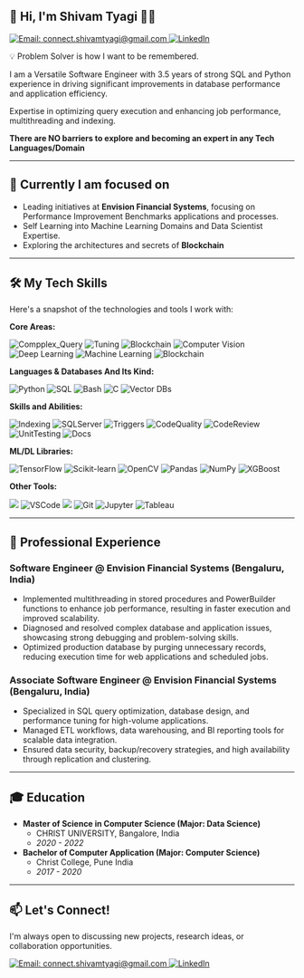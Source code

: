 ## 👋 Hi, I'm Shivam Tyagi 👨🏻

<p align="left">
  <a href="mailto:connect.shivamtyagi@gmail.com">
    <img src='https://img.shields.io/badge/Email-connect.shivamtyagi@gmail.com-orange' alt='Email: connect.shivamtyagi@gmail.com' />
  </a>
  <a href="https://www.linkedin.com/in/shivam-tyagi-b1b040165/">
    <!-- <img alt="LinkedIn" src="https://img.shields.io/badge/LinkedIn-dhirendrachoudhary-blue?style=flat-square&logo=linkedin"/>  -->
    <img src='https://img.shields.io/badge/LinkedIn-shivamtyagi-orange?style=flat-square&logo=linkedin' alt='LinkedIn' />
  </a>
</p>


💡 Problem Solver is how I want to be remembered.

I am a Versatile Software Engineer with 3.5 years of strong SQL and Python experience in driving significant improvements in database performance and application efficiency.

Expertise in optimizing query execution and enhancing job performance, multithreading and indexing.

**There are NO barriers to explore and becoming an expert in any Tech Languages/Domain**

---
## 🥏 Currently I am focused on

* Leading initiatives at **Envision Financial Systems**, focusing on Performance Improvement Benchmarks applications and processes.
* Self Learning into Machine Learning Domains and Data Scientist Expertise.
* Exploring the architectures and secrets of **Blockchain**

---

## 🛠️ My Tech Skills
Here's a snapshot of the technologies and tools I work with:

**Core Areas:**
<p align="left">
  <img src="https://img.shields.io/badge/Complex_Queries_SQL-teal?style=for-the-badge" alt="Compplex_Query"/>
  <img src="https://img.shields.io/badge/Performance_Tuning-F0E68C?style=for-the-badge" alt="Tuning"/>
  <img src="https://img.shields.io/badge/Store_Procedures-2F80ED?style=for-the-badge" alt="Blockchain"/>
  <img src="https://img.shields.io/badge/Computer_Vision-darkgreen?style=for-the-badge&logo=opencv&logoColor=white" alt="Computer Vision"/>
  <img src="https://img.shields.io/badge/Deep_Learning-orange?style=for-the-badge&logo=tensorflow" alt="Deep Learning"/>
  <img src="https://img.shields.io/badge/Machine_Learning-yellowgreen?style=for-the-badge&logo=scikitlearn" alt="Machine Learning"/>
  <img src="https://img.shields.io/badge/Blockchain-teal?style=for-the-badge" alt="Blockchain"/>
</p>


**Languages & Databases And Its Kind:**
<p align="left">
  <img src="https://img.shields.io/badge/Python-3776AB?style=for-the-badge&logo=python&logoColor=white" alt="Python"/>
  <img src="https://img.shields.io/badge/SQLServer-4479A1?style=for-the-badge&logo=postgresql&logoColor=white" alt="SQL"/>
  <img src="https://img.shields.io/badge/T_SQL-4EAA25?style=for-the-badge&logo=sql&logoColor=white" alt="Bash"/>
  <img src="https://img.shields.io/badge/OOPs-A8B9CC?style=for-the-badge&logo=oops&logoColor=black" alt="C"/>
  <img src="https://img.shields.io/badge/Vector_DBs-2F80ED?style=for-the-badge" alt="Vector DBs"/>
</p>

**Skills and Abilities:**
<p align="left">
  <img src="https://img.shields.io/badge/Indexing-3776AB?style=for-the-badge" alt="Indexing"/>
  <img src="https://img.shields.io/badge/Data_Framing-4479A1?style=for-the-badge" alt="SQLServer"/>
  <img src="https://img.shields.io/badge/Triggers-4EAA25?style=for-the-badge" alt="Triggers"/>
  <img src="https://img.shields.io/badge/Code_Quality-A8B9CC?style=for-the-badge" alt="CodeQuality"/>
  <img src="https://img.shields.io/badge/Code_Review-008CC1?style=for-the-badge" alt="CodeReview"/>
  <img src="https://img.shields.io/badge/Unit_Testing-336791?style=for-the-badge" alt="UnitTesting"/>
  <img src="https://img.shields.io/badge/Documentation-4479A1?style=for-the-badge" alt="Docs"/>
</p>

**ML/DL Libraries:**
<p align="left">
  <img src="https://img.shields.io/badge/TensorFlow-FF6F00?style=for-the-badge&logo=tensorflow&logoColor=white" alt="TensorFlow"/>
  <img src="https://img.shields.io/badge/Scikit--learn-F7931E?style=for-the-badge&logo=scikitlearn&logoColor=white" alt="Scikit-learn"/>
  <img src="https://img.shields.io/badge/OpenCV-5C3EE8?style=for-the-badge&logo=opencv&logoColor=white" alt="OpenCV"/>
  <img src="https://img.shields.io/badge/Pandas-150458?style=for-the-badge&logo=pandas&logoColor=white" alt="Pandas"/>
  <img src="https://img.shields.io/badge/NumPy-013243?style=for-the-badge&logo=numpy&logoColor=white" alt="NumPy"/>
  <img src="https://img.shields.io/badge/XGBoost-006700?style=for-the-badge" alt="XGBoost"/>
</p>

**Other Tools:**
<p align="left">
  <img src="https://img.shields.io/badge/google_colab-F0E68C?style=for-the-badge&logo=google-colab&logoColor=black"/>
  <img src="https://img.shields.io/badge/VSCode-2F80ED?style=for-the-badge" alt="VSCode"/>
  <img src="https://img.shields.io/badge/google_colab-F0E68C?style=for-the-badge&logo=google-colab&logoColor=black"/>
  <img src="https://img.shields.io/badge/Git-F05032?style=for-the-badge&logo=git&logoColor=white" alt="Git"/>
  <img src="https://img.shields.io/badge/Jupyter-F37626?style=for-the-badge&logo=jupyter&logoColor=white" alt="Jupyter"/>
  <img src="https://img.shields.io/badge/Tableau-E97627?style=for-the-badge&logo=tableau&logoColor=white" alt="Tableau"/>
</p>

---

## 💼 Professional Experience

### Software Engineer @ Envision Financial Systems (Bengaluru, India)

*  Implemented multithreading in stored procedures and PowerBuilder functions to enhance job performance, resulting in faster execution and improved scalability.
*  Diagnosed and resolved complex database and application issues, showcasing strong debugging and problem-solving skills.
*  Optimized production database by purging unnecessary records, reducing execution time for web applications and scheduled jobs.

### Associate Software Engineer @ Envision Financial Systems (Bengaluru, India)

*  Specialized in SQL query optimization, database design, and performance tuning for high-volume applications.
*  Managed ETL workflows, data warehousing, and BI reporting tools for scalable data integration.
*  Ensured data security, backup/recovery strategies, and high availability through replication and clustering.

---

## 🎓 Education
* **Master of Science in Computer Science (Major: Data Science)**
    * CHRIST UNIVERSITY, Bangalore, India
    * *2020 - 2022*
* **Bachelor of Computer Application (Major: Computer Science)**
    * Christ College, Pune India
    * *2017 - 2020*

---

## 📫 Let's Connect!

I'm always open to discussing new projects, research ideas, or collaboration opportunities.

<p align="left">
  <a href="mailto:connect.shivamtyagi@gmail.com">
    <img src='https://img.shields.io/badge/Email-connect.shivamtyagi@gmail.com-orange' alt='Email: connect.shivamtyagi@gmail.com' />
  </a>
  <a href="https://www.linkedin.com/in/shivam-tyagi-b1b040165/">
    <!-- <img alt="LinkedIn" src="https://img.shields.io/badge/LinkedIn-dhirendrachoudhary-blue?style=flat-square&logo=linkedin"/>  -->
    <img src='https://img.shields.io/badge/LinkedIn-shivamtyagi-orange?style=flat-square&logo=linkedin' alt='LinkedIn' />
  </a>
</p>
<!-- <img src="https://github-readme-stats.vercel.app/api/top-langs?username=madushadhanushka&show_icons=true&locale=en&layout=compact&theme=chartreuse-dark" alt="ovi" />

<!--
**shivamtyagi577/shivamtyagi577** is a ✨ _special_ ✨ repository because its `README.md` (this file) appears on your GitHub profile.

Here are some ideas to get you started:

- 🔭 I’m currently working on ...
- 🌱 I’m currently learning ...
- 👯 I’m looking to collaborate on ...
- 🤔 I’m looking for help with ...
- 💬 Ask me about ...
- 📫 How to reach me: ...
- 😄 Pronouns: ...
- ⚡ Fun fact: ...
-->
